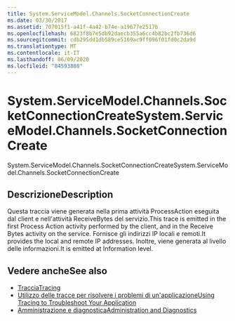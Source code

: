 ```yaml
---
title: System.ServiceModel.Channels.SocketConnectionCreate
ms.date: 03/30/2017
ms.assetid: 707015f1-a41f-4a42-b74e-a19677e2517b
ms.openlocfilehash: 6823f8b7e5db92daecb355a6cc4b82bc2fb736d6
ms.sourcegitcommit: cdb295dd1db589ce5169ac9ff096f01fd0c2da9d
ms.translationtype: MT
ms.contentlocale: it-IT
ms.lasthandoff: 06/09/2020
ms.locfileid: "84593880"
---
```

# <a name="systemservicemodelchannelssocketconnectioncreate"></a><span data-ttu-id="0546f-102">System.ServiceModel.Channels.SocketConnectionCreate</span><span class="sxs-lookup"><span data-stu-id="0546f-102">System.ServiceModel.Channels.SocketConnectionCreate</span></span>
<span data-ttu-id="0546f-103">System.ServiceModel.Channels.SocketConnectionCreate</span><span class="sxs-lookup"><span data-stu-id="0546f-103">System.ServiceModel.Channels.SocketConnectionCreate</span></span>  
  
## <a name="description"></a><span data-ttu-id="0546f-104">Descrizione</span><span class="sxs-lookup"><span data-stu-id="0546f-104">Description</span></span>  
 <span data-ttu-id="0546f-105">Questa traccia viene generata nella prima attività ProcessAction eseguita dal client e nell'attività ReceiveBytes del servizio.</span><span class="sxs-lookup"><span data-stu-id="0546f-105">This trace is emitted in the first Process Action activity performed by the client, and in the Receive Bytes activity on the service.</span></span> <span data-ttu-id="0546f-106">Fornisce gli indirizzi IP locali e remoti.</span><span class="sxs-lookup"><span data-stu-id="0546f-106">It provides the local and remote IP addresses.</span></span> <span data-ttu-id="0546f-107">Inoltre, viene generata al livello delle informazioni.</span><span class="sxs-lookup"><span data-stu-id="0546f-107">It is emitted at Information level.</span></span>  
  
## <a name="see-also"></a><span data-ttu-id="0546f-108">Vedere anche</span><span class="sxs-lookup"><span data-stu-id="0546f-108">See also</span></span>

- [<span data-ttu-id="0546f-109">Traccia</span><span class="sxs-lookup"><span data-stu-id="0546f-109">Tracing</span></span>](index.md)
- [<span data-ttu-id="0546f-110">Utilizzo delle tracce per risolvere i problemi di un'applicazione</span><span class="sxs-lookup"><span data-stu-id="0546f-110">Using Tracing to Troubleshoot Your Application</span></span>](using-tracing-to-troubleshoot-your-application.md)
- [<span data-ttu-id="0546f-111">Amministrazione e diagnostica</span><span class="sxs-lookup"><span data-stu-id="0546f-111">Administration and Diagnostics</span></span>](../index.md)

